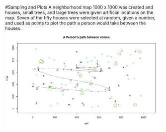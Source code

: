 #Sampling and Plots
A neighborhood map 1000 x 1000 was created and houses, small trees, and large trees were given artificial locations on the map. Seven of the fifty houses were selected at random, given a number, and used as points to plot the path a person would take between the houses.
![](warmup_8_21.png)
